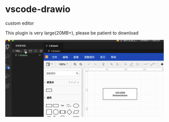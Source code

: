 # vscode-drawio

custom editor

This plugin is very large(20MB+), please be patient to download

![](./image/demo.gif)